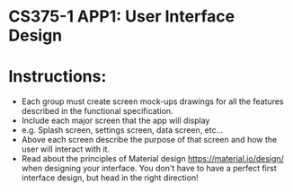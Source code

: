 CS375-1 APP1: User Interface Design
====================================

# Instructions:
* Each group must create screen mock-ups drawings for all the features described in the functional specification.
* Include each major screen that the app will display
* e.g. Splash screen, settings screen, data screen, etc...
* Above each screen describe the purpose of that screen and how the user will interact with it.
* Read about the principles of Material design https://material.io/design/ when designing your interface. You don't have to have a perfect first interface design, but head in the right direction!